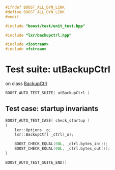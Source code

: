 ```cpp
#ifndef BOOST_ALL_DYN_LINK
#define BOOST_ALL_DYN_LINK
#endif

#include "boost/test/unit_test.hpp"

#include "lxr/backupctrl.hpp"

#include <iostream>
#include <fstream>
````

# Test suite: utBackupCtrl

on class [BackupCtrl](../src/backupctrl.hpp.md)

```cpp
BOOST_AUTO_TEST_SUITE( utBackupCtrl )
```
## Test case: startup invariants
```cpp
BOOST_AUTO_TEST_CASE( check_startup )
{
    lxr::Options _o;
    lxr::BackupCtrl _ctrl(_o);

	BOOST_CHECK_EQUAL(0UL, _ctrl.bytes_in());
	BOOST_CHECK_EQUAL(0UL, _ctrl.bytes_out());
}
```

```cpp
BOOST_AUTO_TEST_SUITE_END()
```
